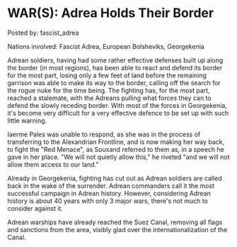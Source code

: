 # WAR(S): Adrea Holds Their Border

Posted by: fascist_adrea

Nations involved: Fascist Adrea, European Bolsheviks, Georgekenia

Adrean soldiers, having had some rather effective defenses built up along the border (in most regions), has been able to react and defend its border for the most part, losing only a few feet of land before the remaining garrison was able to make its way to the border, calling off the search for the rogue nuke for the time being. The fighting has, for the most part, reached a stalemate, with the Adreans pulling what forces they can to defend the slowly receding border. With most of the forces in Georgekenia, it's become very difficult for a very effective defence to be set up with such little warning.

Iaerme Pales was unable to respond, as she was in the process of transferring to the Alexandrian Frontline, and is now making her way back, to fight the "Red Menace", as Souxand referred to them as, in a speech he gave in her place. "We will not quietly allow this," he riveted "and we will not allow them access to our land."

Already in Georgekenia, fighting has cut out as Adrean soldiers are called back in the wake of the surrender. Adrean commanders call it the most successful campaign in Adrean history. However, considering Adrean history is about 40 years with only 3 major wars, there's not much to consider against it.

Adrean warships have already reached the Suez Canal, removing all flags and sanctions from the area, visibly glad over the internationalization of the Canal.